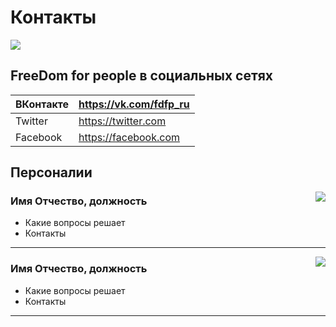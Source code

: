 # Контакты

![](http://placehold.it/950x450)

## FreeDom for people в социальных сетях

| ВКонтакте | https://vk.com/fdfp_ru |
| --------- | ---------------------- |
| Twitter   | https://twitter.com    |
| Facebook  | https://facebook.com   |

## Персоналии

<img src="http://placehold.it/150x150" align="right">

### Имя Отчество, должность

* Какие вопросы решает
* Контакты

- - -

<img src="http://placehold.it/150x150" align="right">

### Имя Отчество, должность

* Какие вопросы решает
* Контакты

- - -